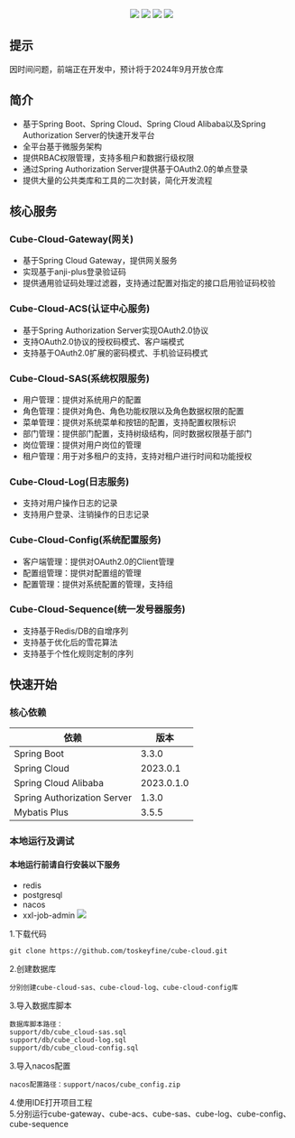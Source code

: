 <p align="center">
    <img src="https://img.shields.io/badge/Cube_Cloud-1.0.0-green">
    <img src="https://img.shields.io/badge/Spring_Cloud-2023.0.1-blue">
    <img src="https://img.shields.io/badge/Spring_Cloud_Alibaba-2023.0.1.0-blue">
    <img src="https://img.shields.io/badge/license-MIT-green">
</p>

## 提示
因时间问题，前端正在开发中，预计将于2024年9月开放仓库

## 简介
- 基于Spring Boot、Spring Cloud、Spring Cloud Alibaba以及Spring Authorization Server的快速开发平台
- 全平台基于微服务架构
- 提供RBAC权限管理，支持多租户和数据行级权限
- 通过Spring Authorization Server提供基于OAuth2.0的单点登录
- 提供大量的公共类库和工具的二次封装，简化开发流程

## 核心服务
### Cube-Cloud-Gateway(网关)
- 基于Spring Cloud Gateway，提供网关服务
- 实现基于anji-plus登录验证码
- 提供通用验证码处理过滤器，支持通过配置对指定的接口启用验证码校验

### Cube-Cloud-ACS(认证中心服务)
- 基于Spring Authorization Server实现OAuth2.0协议
- 支持OAuth2.0协议的授权码模式、客户端模式
- 支持基于OAuth2.0扩展的密码模式、手机验证码模式

### Cube-Cloud-SAS(系统权限服务)
- 用户管理：提供对系统用户的配置
- 角色管理：提供对角色、角色功能权限以及角色数据权限的配置
- 菜单管理：提供对系统菜单和按钮的配置，支持配置权限标识
- 部门管理：提供部门配置，支持树级结构，同时数据权限基于部门
- 岗位管理：提供对用户岗位的管理
- 租户管理：用于对多租户的支持，支持对租户进行时间和功能授权

### Cube-Cloud-Log(日志服务)
- 支持对用户操作日志的记录
- 支持用户登录、注销操作的日志记录

### Cube-Cloud-Config(系统配置服务)
- 客户端管理：提供对OAuth2.0的Client管理
- 配置组管理：提供对配置组的管理
- 配置管理：提供对系统配置的管理，支持组

### Cube-Cloud-Sequence(统一发号器服务)
- 支持基于Redis/DB的自增序列
- 支持基于优化后的雪花算法
- 支持基于个性化规则定制的序列

## 快速开始

### 核心依赖
| 依赖                          | 版本         |
|-----------------------------|------------|
| Spring Boot                 | 3.3.0      |
| Spring Cloud                | 2023.0.1   |
| Spring Cloud Alibaba        | 2023.0.1.0 |
| Spring Authorization Server | 1.3.0      |
| Mybatis Plus                | 3.5.5      |

### 本地运行及调试
#### 本地运行前请自行安装以下服务
- redis
- postgresql
- nacos
- xxl-job-admin <img src="https://img.shields.io/badge/optional-yellow">

1.下载代码
```
git clone https://github.com/toskeyfine/cube-cloud.git
```
2.创建数据库
```
分别创建cube-cloud-sas、cube-cloud-log、cube-cloud-config库
```
3.导入数据库脚本
```
数据库脚本路径：
support/db/cube_cloud-sas.sql
support/db/cube_cloud-log.sql
support/db/cube_cloud-config.sql
```
3.导入nacos配置
```
nacos配置路径：support/nacos/cube_config.zip
```
4.使用IDE打开项目工程
<br>
5.分别运行cube-gateway、cube-acs、cube-sas、cube-log、cube-config、cube-sequence

